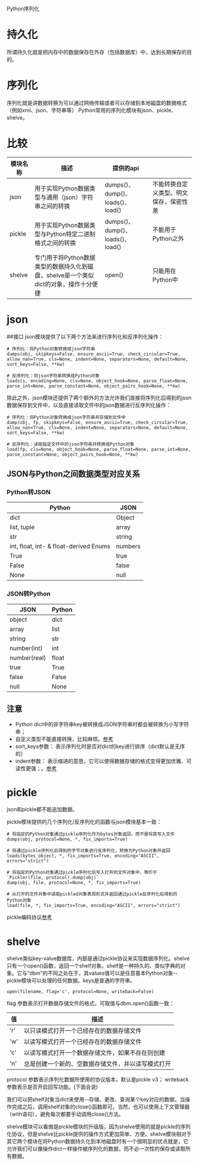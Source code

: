 
Python序列化
# 持久化
所谓持久化就是把内存中的数据保存在外存（包括数据库）中，达到长期保存的目的。
# 序列化
序列化就是讲数据转换为可以通过网络传输或者可以存储到本地磁盘的数据格式（例如xml、json、字符串等）
Python常用的序列化模块有json、pickle、shelve。
# 比较

|模块名称|	描述|	提供的api|  |
|----|----|	----|---|
|json|	用于实现Python数据类型与通用（json）字符串之间的转换	|dumps()、dump()、loads()、load()|不能转换自定义类型。明文保存，保密性差|
|pickle	|用于实现Python数据类型与Python特定二进制格式之间的转换	|dumps()、dump()、loads()、load()|不能用于Python之外|
|shelve	|专门用于将Python数据类型的数据持久化到磁盘，shelve是一个类似dict的对象，操作十分便捷|	open()|只能用在Python中|

# json
##接口
json模块提供了以下两个方法来进行序列化和反序列化操作：

```
# 序列化：将Python对象转换成json字符串
dumps(obj, skipkeys=False, ensure_ascii=True, check_circular=True, allow_nan=True, cls=None, indent=None, separators=None, default=None, sort_keys=False, **kw)

# 反序列化：将json字符串转换成Python对象
loads(s, encoding=None, cls=None, object_hook=None, parse_float=None, parse_int=None, parse_constant=None, object_pairs_hook=None, **kw)
```
除此之外，json模块还提供了两个额外的方法允许我们直接将序列化后得到的json数据保存到文件中，以及直接读取文件中的json数据进行反序列化操作：
```
# 序列化：将Python对象转换成json字符串并存储到文件中
dump(obj, fp, skipkeys=False, ensure_ascii=True, check_circular=True, allow_nan=True, cls=None, indent=None, separators=None, default=None, sort_keys=False, **kw)

# 反序列化：读取指定文件中的json字符串并转换成Python对象
load(fp, cls=None, object_hook=None, parse_float=None, parse_int=None, parse_constant=None, object_pairs_hook=None, **kw)
```
## JSON与Python之间数据类型对应关系

### Python转JSON

|Python	|JSON|
|---|---|
|dict|	Object|
|list, tuple|	array|
|str|	string|
|int, float, int- & float-derived Enums|	numbers|
|True|	true|
|False|	false|
|None|	null|

### JSON转Python

|JSON|	Python|
|--|--|
|object|	dict|
|array|	list|
|string|	str|
|number(int)|	int|
|number(real)|	float|
|true|	True|
|false|	False|
|null|	None|

## 注意
>
* Python dict中的非字符串key被转换成JSON字符串时都会被转换为小写字符串；
* 自定义类型不能直接转换，比较麻烦。[参考](http://www.cnblogs.com/yyds/p/6563608.html)
* sort_keys参数： 表示序列化时是否对dict的key进行排序（dict默认是无序的）
* indent参数： 表示缩进的意思，它可以使得数据存储的格式变得更加优雅、可读性更强；。[参考](http://www.cnblogs.com/yyds/p/6563608.html)

# pickle
json和pickle都不能追加数据。

pickle模块提供的几个序列化/反序列化的函数与json模块基本一致：
```
# 将指定的Python对象通过pickle序列化作为bytes对象返回，而不是将其写入文件
dumps(obj, protocol=None, *, fix_imports=True)

# 将通过pickle序列化后得到的字节对象进行反序列化，转换为Python对象并返回
loads(bytes_object, *, fix_imports=True, encoding="ASCII", errors="strict")

# 将指定的Python对象通过pickle序列化后写入打开的文件对象中，等价于`Pickler(file, protocol).dump(obj)`
dump(obj, file, protocol=None, *, fix_imports=True)

# 从打开的文件对象中读取pickled对象表现形式并返回通过pickle反序列化后得到的Python对象
load(file, *, fix_imports=True, encoding="ASCII", errors="strict")
```
pickle编码协议[参考](http://www.cnblogs.com/yyds/p/6563608.html)
# shelve

shelve类似key-value数据库，内部是通过pickle协议来实现数据序列化。shelve只有一个open()函数，返回一个shelf对象。shelf是一种持久的、类似字典的对象。它与“dbm”的不同之处在于，其values值可以是任意基本Python对象--pickle模块可以处理的任何数据。keys是普通的字符串。
```
open(filename, flag='c', protocol=None, writeback=False)
```
flag 参数表示打开数据存储文件的格式，可取值与dbm.open()函数一致：

|值	|描述|
|---|---|
|'r'|	以只读模式打开一个已经存在的数据存储文件|
|'w'|	以读写模式打开一个已经存在的数据存储文件|
|'c'|	以读写模式打开一个数据存储文件，如果不存在则创建|
|'n'|	总是创建一个新的、空数据存储文件，并以读写模式打开|

protocol 参数表示序列化数据所使用的协议版本，默认是pickle v3；
writeback 参数表示是否开启回写功能。(下面会说)

我们可以把shelf对象当dict来使用--存储、更改、查询某个key对应的数据，当操作完成之后，调用shelf对象的close()函数即可。当然，也可以使用上下文管理器（with语句），避免每次都要手动调用close()方法。

shelve模块可以看做是pickle模块的升级版，因为shelve使用的就是pickle的序列化协议，但是shelve比pickle提供的操作方式更加简单、方便。shelve模块相对于其它两个模块在将Python数据持久化到本地磁盘时有一个很明显的优点就是，它允许我们可以像操作dict一样操作被序列化的数据，而不必一次性的保存或读取所有数据。
